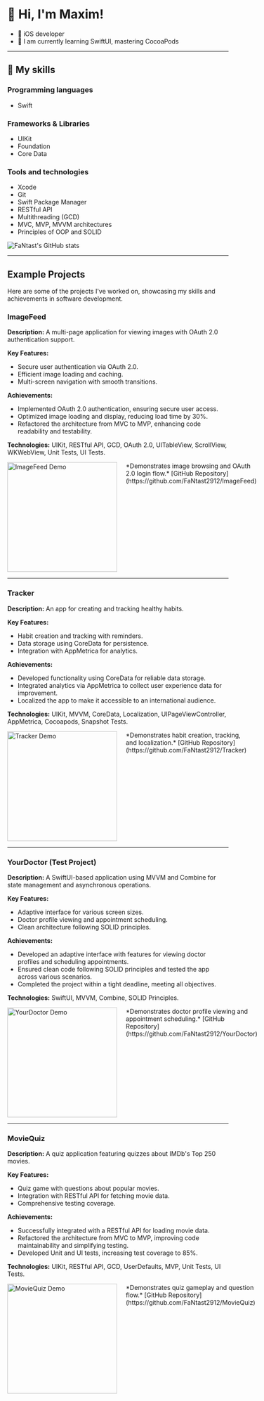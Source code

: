 # 👋 Hi, I'm Maxim!

- 📱 iOS developer  
- 💭 I am currently learning SwiftUI, mastering CocoaPods  

---

## 🚀 My skills

### Programming languages
- Swift  

### Frameworks & Libraries
- UIKit  
- Foundation  
- Core Data  

### Tools and technologies
- Xcode  
- Git  
- Swift Package Manager  
- RESTful API  
- Multithreading (GCD)  
- MVC, MVP, MVVM architectures  
- Principles of OOP and SOLID  

![FaNtast's GitHub stats](https://github-readme-stats.vercel.app/api?username=FaNtast2912&show_icons=true&theme=tokyonight)

---

## Example Projects

Here are some of the projects I've worked on, showcasing my skills and achievements in software development.

### ImageFeed  
**Description:** A multi-page application for viewing images with OAuth 2.0 authentication support.  

**Key Features:**
- Secure user authentication via OAuth 2.0.
- Efficient image loading and caching.
- Multi-screen navigation with smooth transitions.

**Achievements:**
- Implemented OAuth 2.0 authentication, ensuring secure user access.
- Optimized image loading and display, reducing load time by 30%.
- Refactored the architecture from MVC to MVP, enhancing code readability and testability.

**Technologies:** UIKit, RESTful API, GCD, OAuth 2.0, UITableView, ScrollView, WKWebView, Unit Tests, UI Tests.

<div style="display: flex; align-items: flex-start;">
  <img src="https://raw.githubusercontent.com/FaNtast2912/ImageFeed/main/Demo/ImageFeedDemo.gif" alt="ImageFeed Demo" width="250" />
  <div style="margin-left: 20px;">
    *Demonstrates image browsing and OAuth 2.0 login flow.*  
    [GitHub Repository](https://github.com/FaNtast2912/ImageFeed)
  </div>
</div>

---

### Tracker  
**Description:** An app for creating and tracking healthy habits.  

**Key Features:**
- Habit creation and tracking with reminders.
- Data storage using CoreData for persistence.
- Integration with AppMetrica for analytics.

**Achievements:**
- Developed functionality using CoreData for reliable data storage.
- Integrated analytics via AppMetrica to collect user experience data for improvement.
- Localized the app to make it accessible to an international audience.

**Technologies:** UIKit, MVVM, CoreData, Localization, UIPageViewController, AppMetrica, Cocoapods, Snapshot Tests.

<div style="display: flex; align-items: flex-start;">
  <img src="https://raw.githubusercontent.com/FaNtast2912/Tracker/main/Demo/TrackerDemo.gif" alt="Tracker Demo" width="250" />
  <div style="margin-left: 20px;">
    *Demonstrates habit creation, tracking, and localization.*  
    [GitHub Repository](https://github.com/FaNtast2912/Tracker)
  </div>
</div>

---

### YourDoctor (Test Project)  
**Description:** A SwiftUI-based application using MVVM and Combine for state management and asynchronous operations.  

**Key Features:**
- Adaptive interface for various screen sizes.
- Doctor profile viewing and appointment scheduling.
- Clean architecture following SOLID principles.

**Achievements:**
- Developed an adaptive interface with features for viewing doctor profiles and scheduling appointments.
- Ensured clean code following SOLID principles and tested the app across various scenarios.
- Completed the project within a tight deadline, meeting all objectives.

**Technologies:** SwiftUI, MVVM, Combine, SOLID Principles.

<div style="display: flex; align-items: flex-start;">
  <img src="https://raw.githubusercontent.com/FaNtast2912/YourDoctor/main/Demo/YourDocktorDemo.gif" alt="YourDoctor Demo" width="250" />
  <div style="margin-left: 20px;">
    *Demonstrates doctor profile viewing and appointment scheduling.*  
    [GitHub Repository](https://github.com/FaNtast2912/YourDoctor)
  </div>
</div>

---

### MovieQuiz  
**Description:** A quiz application featuring quizzes about IMDb's Top 250 movies.  

**Key Features:**
- Quiz game with questions about popular movies.
- Integration with RESTful API for fetching movie data.
- Comprehensive testing coverage.

**Achievements:**
- Successfully integrated with a RESTful API for loading movie data.
- Refactored the architecture from MVC to MVP, improving code maintainability and simplifying testing.
- Developed Unit and UI tests, increasing test coverage to 85%.

**Technologies:** UIKit, RESTful API, GCD, UserDefaults, MVP, Unit Tests, UI Tests.

<div style="display: flex; align-items: flex-start;">
  <img src="https://raw.githubusercontent.com/FaNtast2912/MovieQuiz/main/Demo/MovieQuizDemo.gif" alt="MovieQuiz Demo" width="250" />
  <div style="margin-left: 20px;">
    *Demonstrates quiz gameplay and question flow.*  
    [GitHub Repository](https://github.com/FaNtast2912/MovieQuiz)
  </div>
</div>
